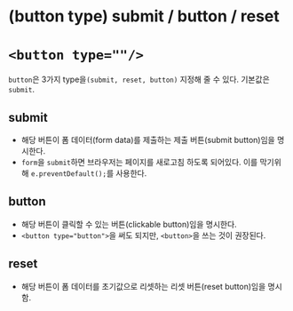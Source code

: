 # (button type) submit / button / reset


# `<button type=""/>`

`button`은 3가지 type을`(submit, reset, button)` 지정해 줄 수 있다. 기본값은 `submit`.

## submit

- 해당 버튼이 폼 데이터(form data)를 제출하는 제출 버튼(submit button)임을 명시한다.
- `form`을 `submit`하면 브라우저는 페이지를 새로고침 하도록 되어있다.
이를 막기위해 `e.preventDefault();`를 사용한다.

## button

- 해당 버튼이 클릭할 수 있는 버튼(clickable button)임을 명시한다.
- `<button type="button">`을 써도 되지만, `<button>`을 쓰는 것이 권장된다.

## reset

- 해당 버튼이 폼 데이터를 초기값으로 리셋하는 리셋 버튼(reset button)임을 명시함.